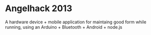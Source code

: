 Angelhack 2013
==============

A hardware device + mobile application for maintaing good form while running, using an Arduino + Bluetooth + Android + node.js
